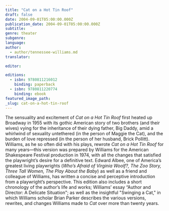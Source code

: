 ```yaml
---
title: "Cat on a Hot Tin Roof"
draft: false
date: 2004-09-01T05:00:00.000Z
publication_date: 2004-09-01T05:00:00.000Z
subtitle:
genre: theater
subgenre:
language:
author:
  - author/tennessee-williams.md
translator:

editor:

editions:
  - isbn: 9780811216012
    binding: paperback
  - isbn: 9780811220774
    binding: ebook
featured_image_path:
_slug: cat-on-a-hot-tin-roof
---
```


The sensuality and excitement of _Cat on a Hot Tin Roof_ first heated up Broadway in 1955 with its gothic American story of two brothers (and their wives) vying for the inheritance of their dying father, Big Daddy, amid a whirlwind of sexuality untethered (in the person of Maggie the Cat), and the burden of love repressed (in the person of her husband, Brick Pollitt). Williams, as he so often did with his plays, rewrote _Cat on a Hot Tin Roof_ for many years—this version was prepared by Williams for the American Shakespeare Festival production in 1974, with all the changes that satisfied the playwright’s desire for a definitive text. Edward Albee, one of America’s greatest living playwrights (_Who’s Afraid of Virginia Woolf?, The Zoo Story, Three Tall Women, The Play About the Baby_) as well as a friend and colleague of Williams, has written a concise and perceptive introduction from a playwright’s perspective. This edition also includes a short chronology of the author’s life and works; Williams’ essay “Author and Director: A Delicate Situation"; as well as the insightful "Swinging a Cat," in which Williams scholar Brian Parker describes the various versions, rewrites, and changes Williams made to _Cat_ over more than twenty years.

